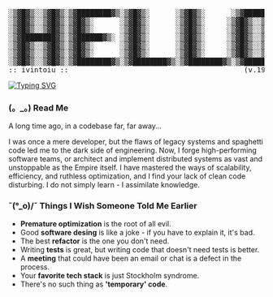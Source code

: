 <pre>
░▒▓█▓▒░░▒▓█▓▒░▒▓████████▓▒░▒▓█▓▒░      ░▒▓█▓▒░      ░▒▓██████▓▒░  
░▒▓█▓▒░░▒▓█▓▒░▒▓█▓▒░      ░▒▓█▓▒░      ░▒▓█▓▒░     ░▒▓█▓▒░░▒▓█▓▒░ 
░▒▓█▓▒░░▒▓█▓▒░▒▓█▓▒░      ░▒▓█▓▒░      ░▒▓█▓▒░     ░▒▓█▓▒░░▒▓█▓▒░ 
░▒▓████████▓▒░▒▓██████▓▒░ ░▒▓█▓▒░      ░▒▓█▓▒░     ░▒▓█▓▒░░▒▓█▓▒░ 
░▒▓█▓▒░░▒▓█▓▒░▒▓█▓▒░      ░▒▓█▓▒░      ░▒▓█▓▒░     ░▒▓█▓▒░░▒▓█▓▒░ 
░▒▓█▓▒░░▒▓█▓▒░▒▓█▓▒░      ░▒▓█▓▒░      ░▒▓█▓▒░     ░▒▓█▓▒░░▒▓█▓▒░ 
░▒▓█▓▒░░▒▓█▓▒░▒▓████████▓▒░▒▓████████▓▒░▒▓████████▓▒░▒▓██████▓▒░  
:: ivintoiu ::                                         (v.19.7.1)   
</pre>
[![Typing SVG](https://readme-typing-svg.demolab.com?font=Fira+Code&pause=1000&width=800&lines=%3E_+My+bugs+are+written+in+Java%2C+Python%2C+or+.NET%2FC%23)](https://git.io/typing-svg)
### (。_。) Read Me
A long time ago, in a codebase far, far away…

I was once a mere developer, but the flaws of legacy systems and spaghetti code led me to the dark side of engineering. Now, I forge high-performing software teams, or architect and implement distributed systems as vast and unstoppable as the Empire itself.
I have mastered the ways of scalability, efficiency, and ruthless optimization, and I find your lack of clean code disturbing. I do not simply learn - I assimilate knowledge.

### ¯\(°_o)/¯ Things I Wish Someone Told Me Earlier
- **Premature optimization** is the root of all evil.
- Good **software desing** is like a joke - if you have to explain it, it's bad.
- The best **refactor** is the one you don't need.
- Writing **tests** is great, but writing code that doesn't need tests is better.
- A **meeting** that could have been an email or chat is a defect in the process.
- Your **favorite tech stack** is just Stockholm syndrome.
- There's no such thing as **'temporary' code**.

